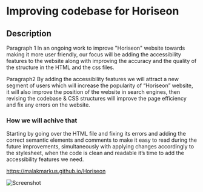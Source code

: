 # Improving codebase for Horiseon

## Description

Paragraph 1 In an ongoing work to improve "Horiseon" website towards making it more user friendly, our focus will be adding the accessibility features to the website along with improving the accuracy and the quality of the structure in the HTML and the css files.

Paragraph2 By adding the accessibility features we will attract a new segment of users which will increase the popularity of “Horiseon” website, it will also improve the position of the website in search engines, then revising the codebase & CSS structures will improve the page efficiency and fix any errors on the website.

### How we will achive that 
Starting by going over the HTML file and fixing its errors and adding the correct semantic elements and comments to make it easy to read during the future improvements, simultaneously with applying changes accordingly to the stylesheet, when the code is clean and readable it’s time to add the accessibility features we need.


https://malakmarkus.github.io/Horiseon

![Screenshot](https://user-images.githubusercontent.com/94266004/153690313-e8fd83ae-e87d-4e20-98f2-81b98d9012c9.png)

